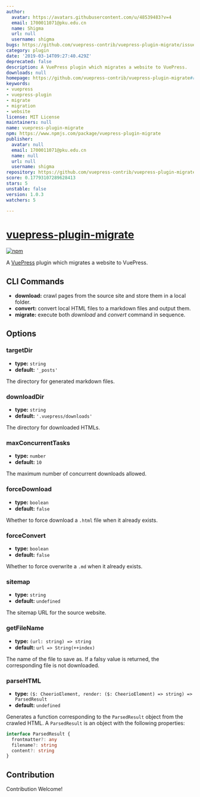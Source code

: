 ```yaml
---
author:
  avatar: https://avatars.githubusercontent.com/u/48539483?v=4
  email: 1700011071@pku.edu.cn
  name: Shigma
  url: null
  username: shigma
bugs: https://github.com/vuepress-contrib/vuepress-plugin-migrate/issues
category: plugin
date: '2019-03-14T09:27:40.429Z'
deprecated: false
description: A VuePress plugin which migrates a website to VuePress.
downloads: null
homepage: https://github.com/vuepress-contrib/vuepress-plugin-migrate#readme
keywords:
- vuepress
- vuepress-plugin
- migrate
- migration
- website
license: MIT License
maintainers: null
name: vuepress-plugin-migrate
npm: https://www.npmjs.com/package/vuepress-plugin-migrate
publisher:
  avatar: null
  email: 1700011071@pku.edu.cn
  name: null
  url: null
  username: shigma
repository: https://github.com/vuepress-contrib/vuepress-plugin-migrate
score: 0.17793107289628413
stars: 5
unstable: false
version: 1.0.3
watchers: 5

---
```


# [vuepress-plugin-migrate](https://vuepress.github.io/plugins/migrate.html)

[![npm](https://img.shields.io/npm/v/vuepress-plugin-migrate.svg)](https://www.npmjs.com/package/vuepress-plugin-migrate)

A [VuePress](https://vuepress.vuejs.org/) plugin which migrates a website to VuePress.

## CLI Commands

- **download:** crawl pages from the source site and store them in a local folder.
- **convert:** convert local HTML files to a markdown files and output them.
- **migrate:** execute both _download_ and _convert_ command in sequence.

## Options

### targetDir

- **type:** `string`
- **default:** `'_posts'`

The directory for generated markdown files.

### downloadDir

- **type:** `string`
- **default:** `'.vuepress/downloads'`

The directory for downloaded HTMLs.

### maxConcurrentTasks

- **type:** `number`
- **default:** `10`

The maximum number of concurrent downloads allowed.

### forceDownload

- **type:** `boolean`
- **default:** `false`

Whether to force download a `.html` file when it already exists.

### forceConvert

- **type:** `boolean`
- **default:** `false`

Whether to force overwrite a `.md` when it already exists.

### sitemap

- **type:** `string`
- **default:** `undefined`

The sitemap URL for the source website.

### getFileName

- **type:** `(url: string) => string`
- **default:** `url => String(++index)`

The name of the file to save as. If a falsy value is returned, the corresponding file is not downloaded.

### parseHTML

- **type:** `($: CheerioElement, render: ($: CheerioElement) => string) => ParsedResult`
- **default:** `undefined`

Generates a function corresponding to the `ParsedResult` object from the crawled HTML. A `ParsedResult` is an object with the following properties:

```ts
interface ParsedResult {
  frontmatter?: any
  filename?: string
  content?: string
}
```

## Contribution

Contribution Welcome!
